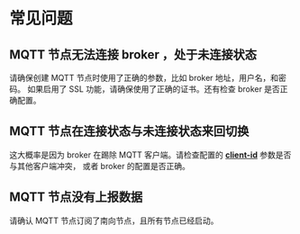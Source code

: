 # 常见问题

## MQTT 节点无法连接 broker ，处于未连接状态

请确保创建 MQTT 节点时使用了正确的参数，比如 broker 地址，用户名，和密码。
如果启用了 SSL 功能，请确保使用了正确的证书。还有检查 broker 是否正确配置。

## MQTT 节点在连接状态与未连接状态来回切换

这大概率是因为 broker 在踢除 MQTT 客户端。请检查配置的 [**client-id**] 参数是否与其他客户端冲突， 或者 broker 的配置是否正确。

[**client-id**]: ./overview.md#parameters

## MQTT 节点没有上报数据

请确认 MQTT 节点订阅了南向节点，且所有节点已经启动。
